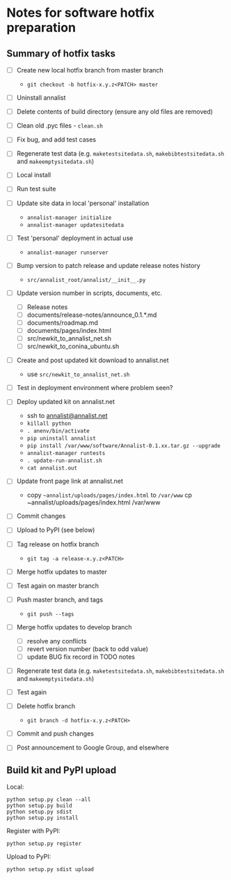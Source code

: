 # Notes for software hotfix preparation

## Summary of hotfix tasks

- [ ] Create new local hotfix branch from master branch
    - `git checkout -b hotfix-x.y.z<PATCH> master`
- [ ] Uninstall annalist
- [ ] Delete contents of build directory (ensure any old files are removed)
- [ ] Clean old .pyc files - `clean.sh`
- [ ] Fix bug, and add test cases
- [ ] Regenerate test data (e.g. `maketestsitedata.sh`, `makebibtestsitedata.sh` and `makeemptysitedata.sh`)
- [ ] Local install
- [ ] Run test suite
- [ ] Update site data in local 'personal' installation
    - `annalist-manager initialize`
    - `annalist-manager updatesitedata`
- [ ] Test 'personal' deployment in actual use
    - `annalist-manager runserver`
- [ ] Bump version to patch release and update release notes history
    - `src/annalist_root/annalist/__init__.py`
- [ ] Update version number in scripts, documents, etc.
    - [ ] Release notes
    - [ ] documents/release-notes/announce_0.1.*.md
    - [ ] documents/roadmap.md
    - [ ] documents/pages/index.html
    - [ ] src/newkit_to_annalist_net.sh
    - [ ] src/newkit_to_conina_ubuntu.sh
- [ ] Create and post updated kit download to annalist.net
    - use `src/newkit_to_annalist_net.sh`
- [ ] Test in deployment environment where problem seen?
- [ ] Deploy updated kit on annalist.net
    - ssh to annalist@annalist.net
    - `killall python`
    - `. anenv/bin/activate`
    - `pip uninstall annalist`
    - `pip install /var/www/software/Annalist-0.1.xx.tar.gz --upgrade`
    - `annalist-manager runtests`
    - `. update-run-annalist.sh`
    - `cat annalist.out`
- [ ] Update front page link at annalist.net 
    - copy `~annalist/uploads/pages/index.html` to `/var/www`
        cp ~annalist/uploads/pages/index.html /var/www
- [ ] Commit changes
- [ ] Upload to PyPI (see below)
- [ ] Tag release on hotfix branch
    - `git tag -a release-x.y.z<PATCH>`
- [ ] Merge hotfix updates to master
- [ ] Test again on master branch
- [ ] Push master branch, and tags
    - `git push --tags`
- [ ] Merge hotfix updates to develop branch
    - [ ] resolve any conflicts
    - [ ] revert version number (back to odd value)
    - [ ] update BUG fix record in TODO notes 
- [ ] Regenerate test data (e.g. `maketestsitedata.sh`, `makebibtestsitedata.sh` and `makeemptysitedata.sh`)
- [ ] Test again
- [ ] Delete hotfix branch
    - `git branch -d hotfix-x.y.z<PATCH>`
- [ ] Commit and push changes
- [ ] Post announcement to Google Group, and elsewhere


## Build kit and PyPI upload

Local:

    python setup.py clean --all
    python setup.py build
    python setup.py sdist
    python setup.py install

Register with PyPI:

    python setup.py register

Upload to PyPI:

    python setup.py sdist upload

